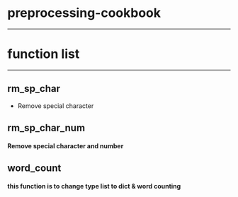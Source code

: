 # preprocessing-cookbook

---

# function list
----

## rm_sp_char
- Remove special character


## rm_sp_char_num
#### Remove special character and number


## word_count
#### this function is to change type list to dict & word counting

